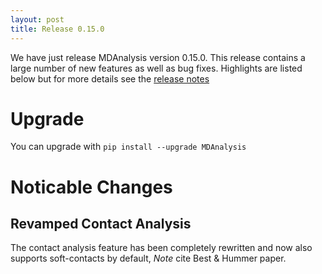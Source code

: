 ```yaml
---
layout: post
title: Release 0.15.0
---
```


We have just release MDAnalysis version 0.15.0. This release contains a large
number of new features as well as bug fixes. Highlights are listed below but for
more details see the
[release notes](https://github.com/MDanalysis/mdanalysis/wiki/...)

# Upgrade

You can upgrade with `pip install --upgrade MDAnalysis`

# Noticable Changes

## Revamped Contact Analysis

The contact analysis feature has been completely rewritten and now also
supports soft-contacts by default, *Note* cite Best & Hummer paper.
